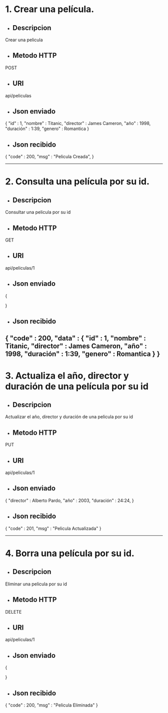 # 1. Crear una película.
* ## Descripcion
Crear una pelicula

* ## Metodo HTTP
POST

* ## URI
api/peliculas

* ## Json enviado
{
    "id" : 1,
    "nombre" : Titanic,
    "director" : James Cameron,
    "año" : 1998,
    "duración" : 1:39,
    "genero" : Romantica
}

* ## Json recibido
{
    "code" : 200,
    "msg" : "Pelicula Creada",
}

---

# 2. Consulta una película por su id.
* ## Descripcion
Consultar una pelicula por su id

* ## Metodo HTTP
GET

* ## URI
api/peliculas/1

* ## Json enviado
{

}

* ## Json recibido
{
    "code" : 200,
    "data" : {
        "id" : 1,
        "nombre" : Titanic,
        "director" : James Cameron,
        "año" : 1998,
        "duración" : 1:39,
        "genero" : Romantica
    }
}
---

# 3. Actualiza el año, director y duración de una película por su id
* ## Descripcion
Actualizar el año, director y duración de una pelicula por su id

* ## Metodo HTTP
PUT

* ## URI
api/peliculas/1

* ## Json enviado
{
    "director" : Alberto Pardo,
    "año" : 2003,
    "duración" : 24:24,
}

* ## Json recibido
{
    "code" : 201,
    "msg" : "Pelicula Actualizada"
}

---

# 4. Borra una película por su id.
* ## Descripcion
Eliminar una pelicula por su id

* ## Metodo HTTP
DELETE

* ## URI
api/peliculas/1

* ## Json enviado
{

}

* ## Json recibido
{
    "code" : 200,
    "msg" : "Pelicula Eliminada"
}